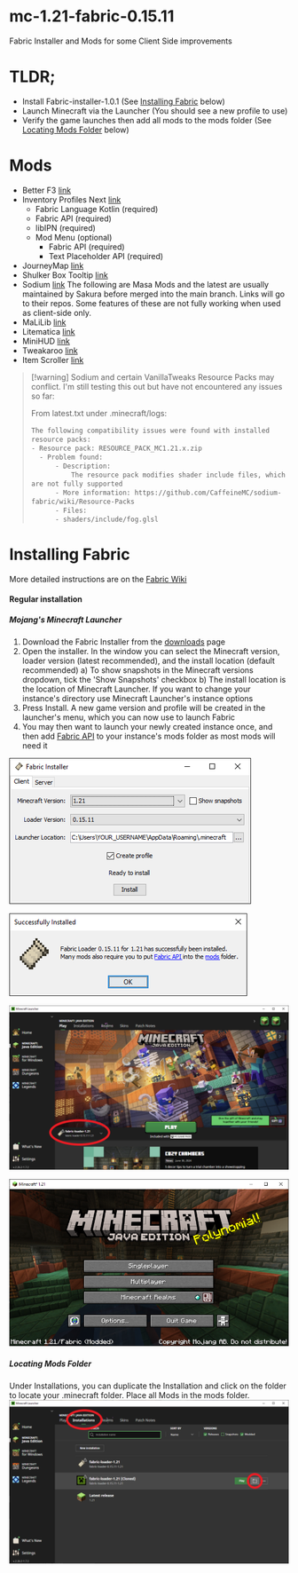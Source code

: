 # mc-1.21-fabric-0.15.11
Fabric Installer and Mods for some Client Side improvements

# TLDR;
-  Install Fabric-installer-1.0.1  (See [Installing Fabric](#Installing%20Fabric) below)
-  Launch Minecraft via the Launcher (You should see a new profile to use)
-  Verify the game launches then add all mods to the mods folder (See [Locating Mods Folder](#Locating%20Mods%20Folder) below) 


# Mods
- Better F3 [link](https://www.9minecraft.net/betterf3-mod/)
- Inventory Profiles Next [link](https://modrinth.com/mod/inventory-profiles-next/version/fabric-1.21-2.0.1)
	- Fabric Language Kotlin (required)
	- Fabric API (required)
	- libIPN (required)
	- Mod Menu (optional)
		- Fabric API (required)
		- Text Placeholder API (required)
- JourneyMap [link](http://journeymap.info/)
- Shulker Box Tooltip [link](https://modrinth.com/mod/shulkerboxtooltip)
- Sodium [link](https://modrinth.com/mod/sodium)
The following are Masa Mods and the latest are usually maintained by Sakura before merged into the main branch. Links will go to their repos. Some features of these are not fully working when used as client-side only. 
- MaLiLib [link](https://github.com/sakura-ryoko/malilib/releases)
- Litematica [link](https://github.com/sakura-ryoko/litematica/releases)
- MiniHUD [link](https://github.com/sakura-ryoko/minihud/releases)
- Tweakaroo [link](https://github.com/sakura-ryoko/tweakeroo/releases)
- Item Scroller [link](https://github.com/sakura-ryoko/itemscroller/releases)

> [!warning] Sodium and certain VanillaTweaks Resource Packs may conflict. 
> I'm still testing this out but have not encountered any issues so far:
> 
> From latest.txt under .minecraft/logs:
>```
>The following compatibility issues were found with installed resource packs:
>- Resource pack: RESOURCE_PACK_MC1.21.x.zip
>	- Problem found: 
>		- Description:
>			The resource pack modifies shader include files, which are not fully supported
>		- More information: https://github.com/CaffeineMC/sodium-fabric/wiki/Resource-Packs
>		- Files: 
>		- shaders/include/fog.glsl
>```

# Installing Fabric

More detailed instructions are on the [Fabric Wiki](https://fabricmc.net/wiki/install)
#### Regular installation
##### Mojang's Minecraft Launcher
1) Download the Fabric Installer from the [downloads](https://fabricmc.net/use/) page
2) Open the installer. In the window you can select the Minecraft version, loader version (latest recommended), and the install location (default recommended)
	a) To show snapshots in the Minecraft versions dropdown, tick the 'Show Snapshots' checkbox
	b) The install location is the location of Minecraft Launcher. If you want to change your instance's directory use Minecraft Launcher's instance options
3) Press Install. A new game version and profile will be created in the launcher's menu, which you can now use to launch Fabric
4) You may then want to launch your newly created instance once, and then add [Fabric API](https://modrinth.com/mod/fabric-api/versions) to your instance's mods folder as most mods will need it

![](attachments/Pasted%20image%2020240705134117.png)

![](attachments/Pasted%20image%2020240705134159.png)

![](attachments/launcher01.png)

![](attachments/Pasted%20image%2020240705135715.png)

##### Locating Mods Folder
Under Installations, you can duplicate the Installation and click on the folder to locate your .minecraft folder. Place all Mods in the mods folder.
![](attachments/launcher02.png)

